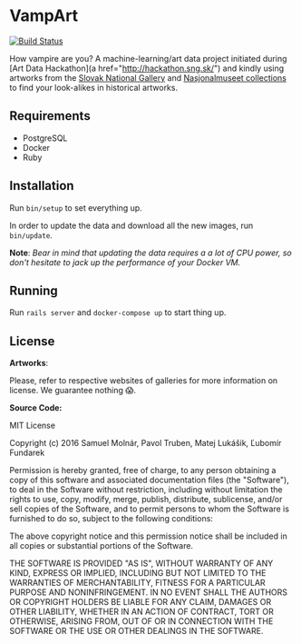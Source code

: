 # VampArt

[![Build Status](https://travis-ci.org/smolnar/vampart.svg?branch=master)](https://travis-ci.org/smolnar/vampart)

How vampire are you? A machine-learning/art data project initiated during [Art Data Hackathon](a href="http://hackathon.sng.sk/") and kindly using artworks from the [Slovak National Gallery](http://www.sng.sk) and [Nasjonalmuseet collections](http://www.nasjonalmuseet.no/) to find your look-alikes in historical artworks.


## Requirements

* PostgreSQL
* Docker
* Ruby

## Installation

Run `bin/setup` to set everything up.

In order to update the data and download all the new images, run `bin/update`.

**Note**: *Bear in mind that updating the data requires a a lot of CPU power, so don't hesitate to jack up the performance of your Docker VM.*

## Running

Run `rails server` and `docker-compose up` to start thing up.

## License

**Artworks**:

Please, refer to respective websites of galleries for more information on license. We guarantee nothing :scream:.

**Source Code:**

MIT License

Copyright (c) 2016 Samuel Molnár, Pavol Truben, Matej Lukášik, Ľubomír Fundarek

Permission is hereby granted, free of charge, to any person obtaining a copy
of this software and associated documentation files (the "Software"), to deal
in the Software without restriction, including without limitation the rights
to use, copy, modify, merge, publish, distribute, sublicense, and/or sell
copies of the Software, and to permit persons to whom the Software is
furnished to do so, subject to the following conditions:

The above copyright notice and this permission notice shall be included in all
copies or substantial portions of the Software.

THE SOFTWARE IS PROVIDED "AS IS", WITHOUT WARRANTY OF ANY KIND, EXPRESS OR
IMPLIED, INCLUDING BUT NOT LIMITED TO THE WARRANTIES OF MERCHANTABILITY,
FITNESS FOR A PARTICULAR PURPOSE AND NONINFRINGEMENT. IN NO EVENT SHALL THE
AUTHORS OR COPYRIGHT HOLDERS BE LIABLE FOR ANY CLAIM, DAMAGES OR OTHER
LIABILITY, WHETHER IN AN ACTION OF CONTRACT, TORT OR OTHERWISE, ARISING FROM,
OUT OF OR IN CONNECTION WITH THE SOFTWARE OR THE USE OR OTHER DEALINGS IN THE
SOFTWARE.
